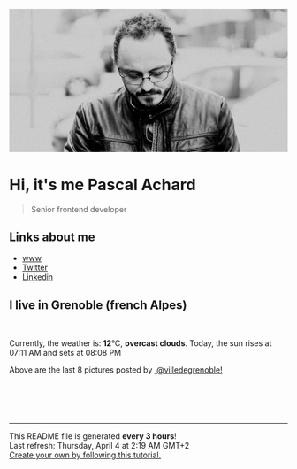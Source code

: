 ![Pascal Achard](./images/photo-pascal-achard.jpg)
# Hi, it's me Pascal Achard
> Senior frontend developer

## Links about me
- [www](https://www.pascal-achard.com)
- [Twitter](https://twitter.com/botmaster)
- [Linkedin](http://www.linkedin.com/in/pascal-achard)


## I live in Grenoble (french Alpes)
<img src="https://openweathermap.org/img/wn/04n@2x.png" alt="">

Currently, the weather is: **12**°C, **overcast clouds**.
Today, the sun rises at 07:11 AM and sets at 08:08 PM

Above are the last 8 pictures posted by <a href="https://www.instagram.com/villedegrenoble/" target="_blank"><img alt="" src="https://upload.wikimedia.org/wikipedia/commons/thumb/e/e7/Instagram_logo_2016.svg/1024px-Instagram_logo_2016.svg.png" width="20"/> @villedegrenoble!</a>

<p style="display: flex; flex-wrap: wrap; gap: 20px;">
        <img src="https://cdn1.picuki.com/hosted-by-instagram/q/0exhNuNYnjBcaS3SYdxKjf8F2vJ1Wg9SZ60STLepjSVmIR1vLHOapZA0mpCl6yRxIwVgFDeSYztj540tUV9WCD19OEHZSLGKST5V7qucUOvN1DJn8p9mlrYwJXAZZHGv%7C%7CscvOzjYMTIfQeoEH%7C%7Cbx7a8Koru5A2MGo1zRMrBC0GAG4fy3UPI7mslm3ayEv0PxtpcyKzNe92U1aUospYmX+HQJWPr5PN1gpKZlR7pCicgIrdDgmBq7EHl3Kj4uUQ+RubTOl+1ejSbndQQS1kf2FIgaLRgWlF6Zu1A0toFzqaqTZY49zt8ZkIH2CmUEXTE86kEomZOClCLOYGWW1EZLnk3J76mfaPlyi6HVdt2pdI7H1iqQQZXZQZVtGCkrRa%7C%7CyHQ2RI%7C%7Ca0UIUM0IRHQage6H+z1D6oZ7XOih9wERZfuwGxFcRhTPWx15WezU%7C%7ClrBa5sDRinMeoNrhlwnBvyMLL5gMmLyqXVp0abWCQ5l4hLc1JdeOQnM2BP74=.jpeg" alt="" width="200"/>
        <img src="https://cdn1.picuki.com/hosted-by-instagram/q/0exhNuNYnjBcaS3SYdxKjf8F2vJ1Wg9SZ60STLepjSVmIR1vLHOapZA0mpCl6yRxIwVgFDeSYztj4IojUl5QCj19OE3YTbSPTz9S566QXenN2z1n955inL48K3wdZnaq9sQkUAmYdSgIGaYDG7uo+qhT5aGuO1lQpzaEW+oR9z5G7NCnV6xhz580r6GDhx+oucoyIDND%7C%7CHg1JU46o9CUqTUHGsv+MfF3pLUqF+dczPgL6NDhkyblM1wBeiMsImPKsojgnboqjhfkXnM9%7C%7C2z6ZoYKfk9OlnSaljcQ9I8titj1edgr0PkHsqHURGM4VGly+jl0vY6TjQaZRlSQxm1Y9nj85oKpXMoHvLjRYKC5EIjNgnONbbLcQ%7C%7CYZG3UHXayGbH7aAv2FCflhh7hZP8FW7VKcpTSpZZ73%7C%7CUZyLTIczhK%7C%7CIqFSFvaf%7C%7CaaXxG+FjAzIrwJmxprqKOUOngsbzcuO1hVyfSGeB5sab2I=.jpeg" alt="" width="200"/>
        <img src="https://cdn1.picuki.com/hosted-by-instagram/q/0exhNuNYnjBcaS3SYdxKjf8F2vJ1Wg9SZ60STLepjSVmIR1vLHOapZA0mpCl6yRxIwVgFDeSYztj4IotWV5XCz19OE3YTb2PSjhX66SeUebN1zBg8JVmlb4wK3waZHWo9ccrUgmYdSgIGaYDG7uo+qhT5aGuO1lQpzb9d7JGmC4E5ZPiZ6x29Zk0v7GEj0Xx7oolaT5O9T9sdgcrptPTpCkeXfPiM8M6pq56AIgCifgG6vuzynXrV1IkeFFxHzPCmZHMyeklgwvtdyIZ+TfwQKYeeQobhVjmljkA449+n6SDFaxMn%7C%7C07s%7C%7C2AATNBVmtUpBVtmJGCnCbUNU2z8ll8yUGD7LmEJtMCrcHdL%7C%7CiHe+%7C%7CIngzhK+L6UehoEyhCA%7C%7C%7C%7CUBBKJZvq+WpgJqapJOMh2zQmF5S%7C%7CrJZPM6RZIKgFLlGKMKIFfFqiR57uep1qDqAq%7C%7Coglrk%7C%7C+8a5Iax1sApJPculEiLViAOsZMBCff3Q16EI0VJeg=.jpeg" alt="" width="200"/>
        <img src="https://cdn1.picuki.com/hosted-by-instagram/q/0exhNuNYnjBcaS3SYdxKjf8F2vJ1Wg9SZ60STLepjSVmIR1vLHOapZA0mpCl6yRxIwVgFDeSYztj4IgjWVpWCD19OE3YTbyOSj9S566ZVOzN2zZh8Z9ik7gyK3EeZnWv8covVQmYdSgIGaYDG7uo+qhT5aGuO1lQpzb9d7JGmC4E5ZPiZ6x29Zk0v7GEj0Xx7oolaT5O9T9sdgcrptPTpCkeXfPiM8M6pq56AIgCifgG6vuzynXrV1IkeFFxHzPC44LDq9c0oDLhcmUZ+TesdIQ2CAobhVjmljkA449+n6SDFaxMn%7C%7C07s%7C%7C2AATNBVmtUpBVtmJGCnCbUNU2z8ll890mG7YeIINECh8XdL%7C%7CTMeP%7C%7CYnQ%7C%7CHK+L6UehoEyhCA%7C%7C%7C%7CUBBKJZvq+WpgJqapJPsJB0H3goyylWoWm0wtfPmd+2xebJ8NyS6y05YGcv36CzwSm+ShvnOmcSbQax1sApJPculFdLCqAOsZMBCff3Q16EI0VJeg=.jpeg" alt="" width="200"/>
        <img src="https://cdn1.picuki.com/hosted-by-instagram/q/0exhNuNYnjBcaS3SYdxKjf8F2vJ1Wg9SZ60STLepjSVmIR1vLHOapZA0mpCl6yRxIwVgFDeSYztj4IgjV1tQDz19OE3YTbGOSDhX6K2YU+7N1zJm9ZZinbowJX0bYHet8sQlXAmYdSgIGaYDG7uo+qhT5aGuO1lQpzb9d7JGmC4E5ZPiZ6x29Zk0v7GEj0Xx7oolaT5O9T9sdgcrptPTpCkeXfPiM8M6pq56AIgCifgG6vuzynXrV1IkeFFxHzPCtpHNzMgIrzTfZgAZ+TSJXZ1rBAobhVjmljkA449+n6SDFaxMn%7C%7C07s%7C%7C2AATNBVmtUpBVtmJGCnCbUNU2z8ll8503K77mYatA8i4%7C%7CfAcLJeNHu1g%7C%7CxK+L6UehoEyhCA%7C%7C%7C%7CUBBKJZvq+WpgJqapJP%7C%7C0D3Gyc5FKocL3l6wF3Nz97jyKKPbp6dMfO6ZyW%7C%7Cy7AljyrgQ4Tm%7C%7CmCfLQax1sApJPculBeLyiAOsZMBCff3Q16EI0VJeg=.jpeg" alt="" width="200"/>
        <img src="https://cdn1.picuki.com/hosted-by-instagram/q/0exhNuNYnjBcaS3SYdxKjf8F2vJ1WgxSZ60STLepjSVmIR1vLHOapZA0mpCj4yRwKg5lHDeVeSBk54gsWV5YCFMVP0LbSrCOSzlT7KucU+ql21pi9Z5hkLo9LXwWbXWu%7C%7C8slV2%7C%7CFBCxWFOkXULjh7uZE+OXvajQbojKaKrBDkDdttdCwFahlza4ls%7C%7CfBv0Xm1IwleS5J%7C%7CWU1IUc8797erW5HDbrzNsB9q7JjR7Aei8pL6ODj3Rq2ElIpenojRmDN%7C%7CLTPnNEMjSC1ZT41w0OJQq8%7C%7CJE8%7C%7CgwHtmBQA4corjIj%7C%7CFaJciP1opoL2bUcmGW9opUk53cH7mCuQODCW%7C%7CkVx7nf8y+vhd%7C%7CMo%7C%7C6zad%7C%7CCZDNLQ1CjMfbj5MrRVS2IdGd+FRFvrJLi5E8oAt81AGaUYgQ6TqF7qJvbL0hBOFzxO3myJX8ckFQ==.jpeg" alt="" width="200"/>
        <img src="https://cdn1.picuki.com/hosted-by-instagram/q/0exhNuNYnjBcaS3SYdxKjf8F2vJ1Wg9SZ60STLepjSVmIR1vLHOapZA0mpCl6yRxIwVgFDeSYzti7YIvUFxXCz19P0bcQbCPRTdc56uZUenN0TBk8pFokb89LH0bZ3Gv9MYtXAmYdSgIGaYDG7uo+qhT5aGuO1lQpTb9d7JGmC4E5ZObS6olhMF4pJ2Jg3Tt%7C%7C9kiJzJE5m4vMAQrptqO52hEX%7C%7CD+O8BnsaBwVLYBxMQK5qnRlSaHEmw+Jj8uR3agtIj+kOYA2AzQI2URwXOTFfgsDk5Io1Gap0R3t4gj1aSNBdxuiekZkIH2bSAEXG428Fk71p26qCDMa2is4EhX2j3+2J6rX%7C%7CQh9Lj6EKawYdC64jvxdp76H+5iSj9cJLmFdxGObfa1BZ8Uw81AFKUeh2GU9iKubI+h5EBVDyxehDacFpRPT%7C%7CCnybm123rYp3CnmUoMgc%7C%7CrLaNKxm5v48q8rwl+JCqQVJsabRWGn28sEeFTeLqVxpyHPrwU.jpeg" alt="" width="200"/>
        <img src="https://cdn1.picuki.com/hosted-by-instagram/q/0exhNuNYnjBcaS3SYdxKjf8F2vJ1Wg5SZ60STLepjSVmIR1vLHOapZA0mpCl6yRxIwVgFDeSYztj4IopUVlXCj19OE3YSr2MSThX6K2eXe%7C%7CN1DRn8J5pkrg8L3IfZXWs98MlUQmYdSgIGaYDG7uo+qhT5aGuO1lQpzaEW+oR9z5G7NCnV6xhz580r6GDhx+ouMoyIDND%7C%7CHg1JU46o9CUqTUHGsv+MfF3pLUqF+dazPgL6NDhkyblHEghXG98NGKRktPgnbhO1CXNbXM9%7C%7C2z6ZoYKfk9OlnSaljcQ9I8titj1edgr0PkHsqHURGM4VGly+jl0vY6QnQraRnqqim1m6jT+9pqpXdof97jBYKC5EIjNgnONbbLcQ%7C%7CYZG3UHXayGbH7aBMWmPvhuoZx8EOxq+nzm%7C%7CSiPVbGsxTpwC2Nohh2ZD8BaVs3F%7C%7CZX24Wf5zyrIrwJmxprqKOsO6Q8bzcuO1hVyfSGeB5sab2I=.jpeg" alt="" width="200"/>
</p>

------------
<p>This README file is generated <b>every 3 hours</b>!
    <br />Last refresh: Thursday, April 4 at 2:19 AM GMT+2
    <br /><a href="https://medium.com/@th.guibert/how-to-create-a-self-updating-readme-md-for-your-github-profile-f8b05744ca91">Create your own by following this tutorial.</a>
</p>
<p><a href="https://github.com/botmaster/botmaster/actions/workflows/main.yaml"><img alt="" src="https://github.com/botmaster/botmaster/actions/workflows/main.yaml/badge.svg" /></a></p>

